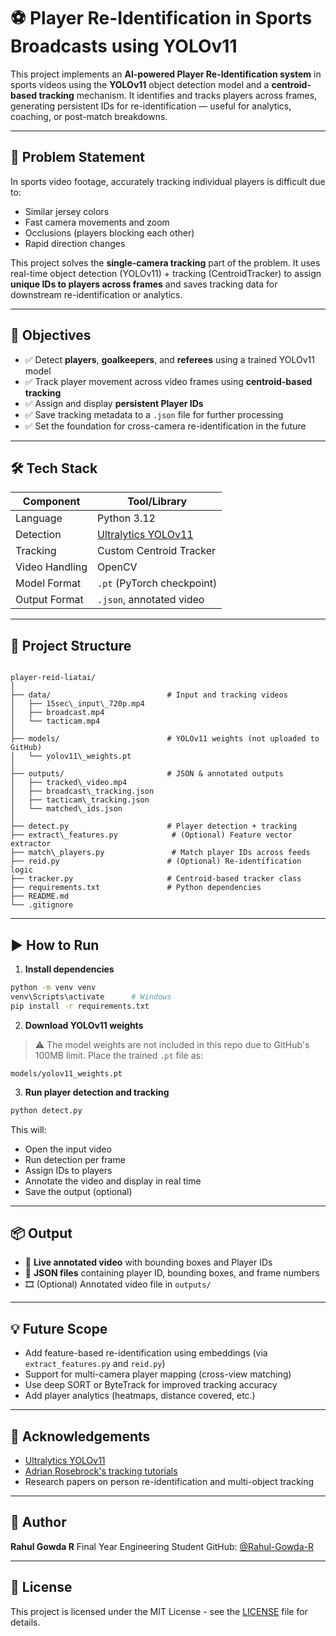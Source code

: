 # ⚽ Player Re-Identification in Sports Broadcasts using YOLOv11

This project implements an **AI-powered Player Re-Identification system** in sports videos using the **YOLOv11** object detection model and a **centroid-based tracking** mechanism. It identifies and tracks players across frames, generating persistent IDs for re-identification — useful for analytics, coaching, or post-match breakdowns.

---

## 📌 Problem Statement

In sports video footage, accurately tracking individual players is difficult due to:

- Similar jersey colors
- Fast camera movements and zoom
- Occlusions (players blocking each other)
- Rapid direction changes

This project solves the **single-camera tracking** part of the problem. It uses real-time object detection (YOLOv11) + tracking (CentroidTracker) to assign **unique IDs to players across frames** and saves tracking data for downstream re-identification or analytics.

---

## 🎯 Objectives

- ✅ Detect **players**, **goalkeepers**, and **referees** using a trained YOLOv11 model  
- ✅ Track player movement across video frames using **centroid-based tracking**
- ✅ Assign and display **persistent Player IDs**
- ✅ Save tracking metadata to a `.json` file for further processing
- ✅ Set the foundation for cross-camera re-identification in the future

---

## 🛠️ Tech Stack

| Component      | Tool/Library                |
|----------------|-----------------------------|
| Language       | Python 3.12                 |
| Detection      | [Ultralytics YOLOv11](https://github.com/ultralytics/ultralytics) |
| Tracking       | Custom Centroid Tracker     |
| Video Handling | OpenCV                      |
| Model Format   | `.pt` (PyTorch checkpoint)  |
| Output Format  | `.json`, annotated video    |

---

## 📁 Project Structure

```

player-reid-liatai/
│
├── data/                          # Input and tracking videos
│   ├── 15sec\_input\_720p.mp4
│   ├── broadcast.mp4
│   └── tacticam.mp4
│
├── models/                        # YOLOv11 weights (not uploaded to GitHub)
│   └── yolov11\_weights.pt
│
├── outputs/                       # JSON & annotated outputs
│   ├── tracked\_video.mp4
│   ├── broadcast\_tracking.json
│   ├── tacticam\_tracking.json
│   └── matched\_ids.json
│
├── detect.py                      # Player detection + tracking
├── extract\_features.py            # (Optional) Feature vector extractor
├── match\_players.py               # Match player IDs across feeds
├── reid.py                        # (Optional) Re-identification logic
├── tracker.py                     # Centroid-based tracker class
├── requirements.txt               # Python dependencies
├── README.md
└── .gitignore

````

---

## ▶️ How to Run

1. **Install dependencies**

```bash
python -m venv venv
venv\Scripts\activate      # Windows
pip install -r requirements.txt
````

2. **Download YOLOv11 weights**

> ⚠️ The model weights are not included in this repo due to GitHub's 100MB limit.
> Place the trained `.pt` file as:

```
models/yolov11_weights.pt
```

3. **Run player detection and tracking**

```bash
python detect.py
```

This will:

* Open the input video
* Run detection per frame
* Assign IDs to players
* Annotate the video and display in real time
* Save the output (optional)

---

## 📦 Output

* 🧠 **Live annotated video** with bounding boxes and Player IDs
* 🧾 **JSON files** containing player ID, bounding boxes, and frame numbers
* 🎞️ (Optional) Annotated video file in `outputs/`

---

## 💡 Future Scope

* Add feature-based re-identification using embeddings (via `extract_features.py` and `reid.py`)
* Support for multi-camera player mapping (cross-view matching)
* Use deep SORT or ByteTrack for improved tracking accuracy
* Add player analytics (heatmaps, distance covered, etc.)

---

## 📜 Acknowledgements

* [Ultralytics YOLOv11](https://github.com/ultralytics/ultralytics)
* [Adrian Rosebrock's tracking tutorials](https://www.pyimagesearch.com/)
* Research papers on person re-identification and multi-object tracking

---

## 🧠 Author

**Rahul Gowda R**
Final Year Engineering Student
GitHub: [@Rahul-Gowda-R](https://github.com/Rahul-Gowda-R)

---

## 📝 License

This project is licensed under the MIT License - see the [LICENSE](LICENSE) file for details.

```


